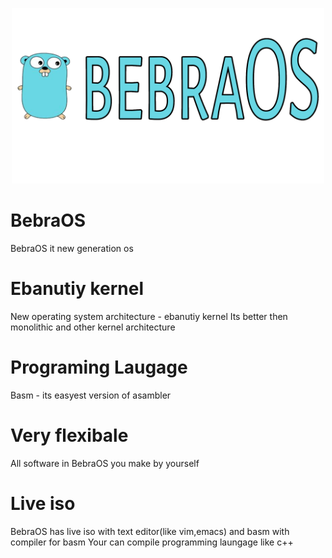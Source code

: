 <p align="center">
  <a href="https://github.com/NickTonEZanimal/BebraOS/blob/main/logo.png?raw=true"><img src="https://github.com/NickTonEZanimal/BebraOS/blob/main/logo.png?raw=true" width="500px" alt="BebraOS logo" /></a>
</p>

# BebraOS
BebraOS it new generation os
# Ebanutiy kernel
New operating system architecture - ebanutiy kernel
Its better then monolithic and other kernel architecture
# Programing Laugage
Basm - its easyest version of asambler
# Very flexibale
All software in BebraOS you make by yourself
# Live iso
BebraOS has live iso with text editor(like vim,emacs) and basm with compiler for basm 
Your can compile programming laungage like c++ 
